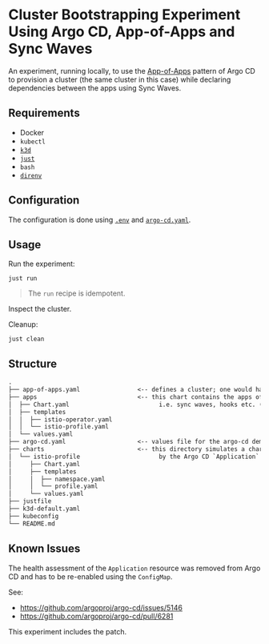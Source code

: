 # Cluster Bootstrapping Experiment Using Argo CD, App-of-Apps and Sync Waves

An experiment, running locally, to use the [App-of-Apps](https://argoproj.github.io/argo-cd/operator-manual/cluster-bootstrapping/) pattern of Argo CD to provision a cluster (the same cluster in this case) while declaring dependencies between the apps using Sync Waves.

## Requirements

- Docker
- `kubectl`
- [`k3d`](https://k3d.io)
- [`just`](https://github.com/casey/just)
- `bash`
- [`direnv`](https://direnv.net)

## Configuration

The configuration is done using [`.env`](./.env) and [`argo-cd.yaml`](argo-cd.yaml).

## Usage

Run the experiment:

```shell
just run
```

> The `run` recipe is idempotent.

Inspect the cluster.

Cleanup:

```shell
just clean
```

## Structure

```txt
.
├── app-of-apps.yaml                <-- defines a cluster; one would have one of these per cluster
├── apps                            <-- this chart contains the apps of a cluster including dependencies
│  ├── Chart.yaml                         i.e. sync waves, hooks etc. (app-of-apps.yaml points to this chart)
│  ├── templates
│  │  ├── istio-operator.yaml
│  │  └── istio-profile.yaml
│  └── values.yaml
├── argo-cd.yaml                    <-- values file for the argo-cd demo deployment
├── charts                          <-- this directory simulates a chart musuem to be used 
│  └── istio-profile                      by the Argo CD `Application` resources in the `apps` chart above
│     ├── Chart.yaml
│     ├── templates
│     │  ├── namespace.yaml
│     │  └── profile.yaml
│     └── values.yaml
├── justfile
├── k3d-default.yaml
├── kubeconfig
└── README.md
```

## Known Issues

The health assessment of the `Application` resource was removed from Argo CD and has to be re-enabled using the `ConfigMap`.

See:

- https://github.com/argoproj/argo-cd/issues/5146
- https://github.com/argoproj/argo-cd/pull/6281

This experiment includes the patch.

